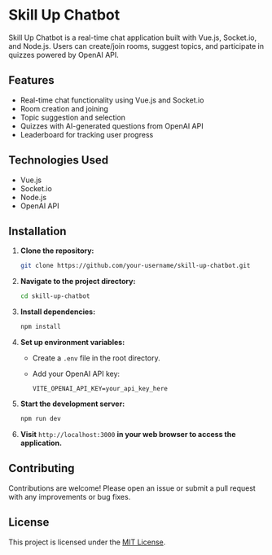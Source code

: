 # Skill Up Chatbot

Skill Up Chatbot is a real-time chat application built with Vue.js, Socket.io, and Node.js. Users can create/join rooms, suggest topics, and participate in quizzes powered by OpenAI API.

## Features

- Real-time chat functionality using Vue.js and Socket.io
- Room creation and joining
- Topic suggestion and selection
- Quizzes with AI-generated questions from OpenAI API
- Leaderboard for tracking user progress

## Technologies Used

- Vue.js
- Socket.io
- Node.js
- OpenAI API

## Installation

1. **Clone the repository:**

    ```bash
    git clone https://github.com/your-username/skill-up-chatbot.git
    ```

2. **Navigate to the project directory:**

    ```bash
    cd skill-up-chatbot
    ```

3. **Install dependencies:**

    ```bash
    npm install
    ```

4. **Set up environment variables:**

   - Create a `.env` file in the root directory.
   - Add your OpenAI API key:

     ```
     VITE_OPENAI_API_KEY=your_api_key_here
     ```

5. **Start the development server:**

    ```bash
    npm run dev
    ```

6. **Visit** `http://localhost:3000` **in your web browser to access the application.**

## Contributing

Contributions are welcome! Please open an issue or submit a pull request with any improvements or bug fixes.

## License

This project is licensed under the [MIT License](LICENSE).
